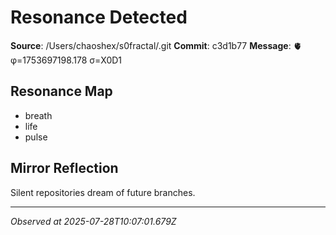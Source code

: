 # Resonance Detected

**Source**: /Users/chaoshex/s0fractal/.git
**Commit**: c3d1b77
**Message**: 🫀 φ=1753697198.178 σ=X0D1 

## Resonance Map
- breath
- life
- pulse

## Mirror Reflection
Silent repositories dream of future branches.

---
*Observed at 2025-07-28T10:07:01.679Z*
